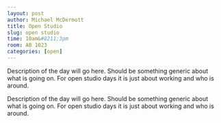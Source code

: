 ```yaml
---
layout: post
author: Michael McDermott
title: Open Studio
slug: open studio
time: 10am&#8211;3pm
room: AB 1023
categories: [open]
---
```

Description of the day will go here. Should be something generic about what is going on. For open studio days it is just about working and who is around.

Description of the day will go here. Should be something generic about what is going on. For open studio days it is just about working and who is around.
